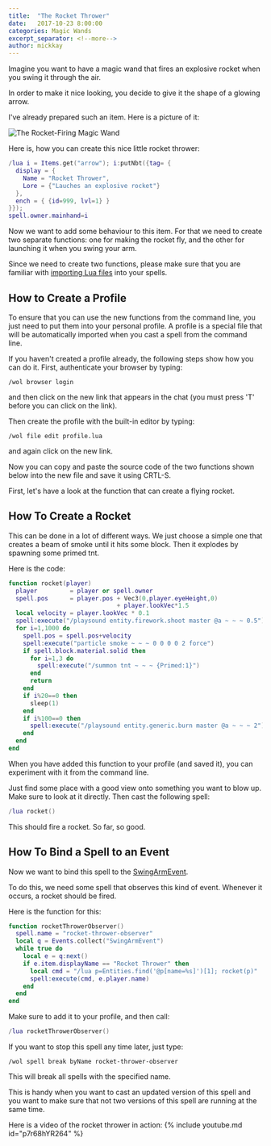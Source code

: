 ```yaml
---
title:  "The Rocket Thrower"
date:   2017-10-23 8:00:00
categories: Magic Wands
excerpt_separator: <!--more-->
author: mickkay
---
```

Imagine you want to have a magic wand that fires an explosive rocket when you swing
it through the air.
<!--more-->
In order to make it nice looking, you decide to give it
the shape of a glowing arrow.

I've already prepared such an item. Here is a picture of it:

![The Rocket-Firing Magic Wand](/images/magic-wand-rocket-arrow-in-frame.jpg)

Here is, how you can create this nice little rocket thrower:
```lua
/lua i = Items.get("arrow"); i:putNbt({tag= {
  display = {
    Name = "Rocket Thrower",
    Lore = {"Lauches an explosive rocket"}
  },
  ench = { {id=999, lvl=1} }
}});
spell.owner.mainhand=i
```

Now we want to add some behaviour to this item.
For that we need to create two separate functions:
one for making the rocket fly, and the other for launching it
when you swing your arm.

Since we need to create two functions, please make sure that you are familiar with
[importing Lua files](/tutorials/importing_lua_files) into your spells.

## How to Create a Profile

To ensure that you can use the new functions from the command line, you just need
to put them into your personal profile.
A profile is a special file that will be automatically imported when you cast a spell
from the command line.

If you haven't created a profile already, the following steps show  how you can do it.
First, authenticate your browser by typing:
```
/wol browser login
```  
and then click on the new link that appears in the chat (you must press 'T' before you can click on the link).

Then create the profile with the built-in editor by typing:
```
/wol file edit profile.lua
```
and again click on the new link.

Now you can copy and paste the source code of the two functions shown below into the new file and save it using CRTL-S.

First, let's have a look at the function that can create a flying rocket.
## How To Create a Rocket

This can be done in a lot of different ways.
We just choose a simple one that creates a beam of smoke until it hits
some block. Then it explodes by spawning some primed tnt.

<a name="rocket" style="position:relative; top:-70px; display:block;"></a>
Here is the code:
```lua
function rocket(player)
  player         = player or spell.owner
  spell.pos      = player.pos + Vec3(0,player.eyeHeight,0)
                              + player.lookVec*1.5
  local velocity = player.lookVec * 0.1
  spell:execute("/playsound entity.firework.shoot master @a ~ ~ ~ 0.5")
  for i=1,1000 do
    spell.pos = spell.pos+velocity
    spell:execute("particle smoke ~ ~ ~ 0 0 0 0 2 force")
    if spell.block.material.solid then
      for i=1,3 do
        spell:execute("/summon tnt ~ ~ ~ {Primed:1}")
      end
      return
    end
    if i%20==0 then
      sleep(1)
    end
    if i%100==0 then
      spell:execute("/playsound entity.generic.burn master @a ~ ~ ~ 2")
    end
  end
end
```
When you have added this function to your profile (and saved it), you
can experiment with it from the command line.

Just find some place with a good view onto something you want to blow up.
Make sure to look at it directly.
Then cast the following spell:

```lua
/lua rocket()
```
This should fire a rocket.
So far, so good.

## How To Bind a Spell to an Event
Now we want to bind this spell to the [SwingArmEvent](/versions/current/modules/SwingArmEvent).

To do this, we need some spell that observes this kind of event.
Whenever it occurs, a rocket should be fired.

Here is the function for this:
```lua
function rocketThrowerObserver()
  spell.name = "rocket-thrower-observer"
  local q = Events.collect("SwingArmEvent")
  while true do
    local e = q:next()
    if e.item.displayName == "Rocket Thrower" then
      local cmd = "/lua p=Entities.find('@p[name=%s]')[1]; rocket(p)"
      spell:execute(cmd, e.player.name)
    end
  end
end
```
Make sure to add it to your profile, and then call:
```lua
/lua rocketThrowerObserver()
```

If you want to stop this spell any time later, just type:
```
/wol spell break byName rocket-thrower-observer
```
This will break all spells with the specified name.

This is handy when you want to cast an updated version of this spell and you
want to make sure that not two versions of this spell are running at the same time.

Here is a video of the rocket thrower in action:
{% include youtube.md id="p7r68hYR264" %}
